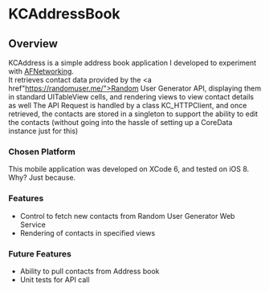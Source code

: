 <h1> KCAddressBook </h1>
<h2>Overview</h2>

KCAddress is a simple address book application I developed to experiment with <a href="http://afnetworking.com/">AFNetworking</a>.  
It retrieves contact data provided by the <a href"https://randomuser.me/">Random User Generator API</a>, displaying them in standard UITableView cells, and rendering views to view contact details as well
The API Request is handled by a class KC_HTTPClient, and once retrieved, the contacts are stored in a singleton to support the ability to edit the contacts (without going into the hassle of setting up a CoreData instance just for this)

<h3>Chosen Platform</h3>
This mobile application was developed on XCode 6, and tested on iOS 8.  Why? Just because. 


<h3>Features</h3>
<ul>
  <li>Control to fetch new contacts from Random User Generator Web Service </li>
  <li>Rendering of contacts in specified views</li>
</ul>

<h3>Future Features</h3>
<ul>
  <li>Ability to pull contacts from Address book</li>
  <li>Unit tests for API call</li>
</ul>

